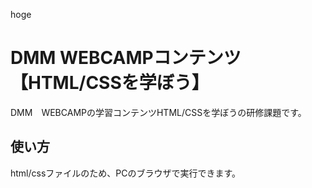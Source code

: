 hoge
# DMM WEBCAMPコンテンツ【HTML/CSSを学ぼう】
DMM　WEBCAMPの学習コンテンツHTML/CSSを学ぼうの研修課題です。
## 使い方
html/cssファイルのため、PCのブラウザで実行できます。

